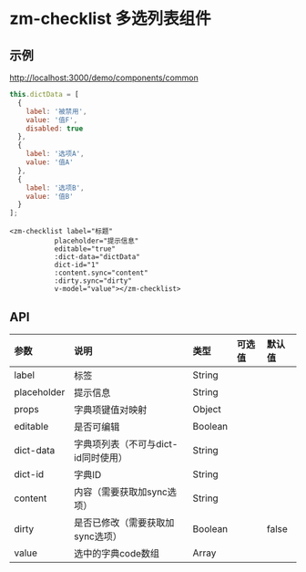# zm-checklist 多选列表组件

## 示例
[http://localhost:3000/demo/components/common](http://localhost:3000/demo/components/common)

```javascript
this.dictData = [
  {
    label: '被禁用',
    value: '值F',
    disabled: true
  },
  {
    label: '选项A',
    value: '值A'
  },
  {
    label: '选项B',
    value: '值B'
  }
];
```

```vue
<zm-checklist label="标题"
           placeholder="提示信息"
           editable="true"
           :dict-data="dictData"
           dict-id="1"
           :content.sync="content"
           :dirty.sync="dirty"
           v-model="value"></zm-checklist>
```

## API

| 参数         | 说明                              | 类型     | 可选值 | 默认值 |
|:------------|:---------------------------------|:---------|:-------|:------|
| label       | 标签                              | String   |        |       |
| placeholder | 提示信息                          | String   |        |       |
| props       | 字典项键值对映射                   | Object   |        |       |
| editable    | 是否可编辑                        | Boolean  |        |       |
| dict-data   | 字典项列表（不可与dict-id同时使用）  | String   |        |       |
| dict-id     | 字典ID                            | String   |        |       |
| content     | 内容（需要获取加sync选项）          | String   |        |       |
| dirty       | 是否已修改（需要获取加sync选项）     | Boolean  |        | false |
| value       | 选中的字典code数组                 | Array    |        |       |

